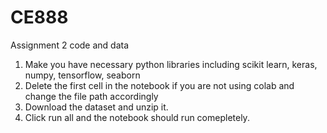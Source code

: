 # CE888
Assignment 2 code and data

1. Make you have necessary python libraries including scikit learn, keras, numpy, tensorflow, seaborn
2. Delete the first cell in the notebook if you are not using colab and change the file path accordingly
3. Download the dataset and unzip it.
4. Click run all and the notebook should run comepletely.

